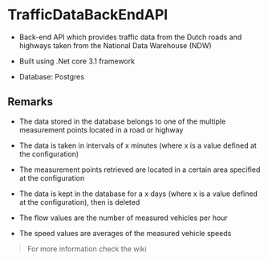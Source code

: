 # TrafficDataBackEndAPI

* Back-end API which provides traffic data from the Dutch roads and highways taken from the National Data Warehouse (NDW)

* Built using .Net core 3.1 framework

* Database: Postgres

## Remarks 

* The data stored in the database belongs to one of the multiple measurement points located in a road or highway

* The data is taken in intervals of x minutes (where x is a value defined at the configuration)

* The measurement points retrieved are located in a certain area specified at the configuration

* The data is kept in the database for a x days (where x is a value defined at the configuration), then is deleted

* The flow values are the number of measured vehicles per hour 

* The speed values are averages of the measured vehicle speeds

> For more information check the wiki